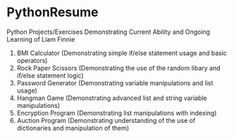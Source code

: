 # PythonResume
 Python Projects/Exercises Demonstrating Current Ability and Ongoing Learning of Liam Finnie

 1. BMI Calculator (Demonstrating simple if/else statement usage and basic operators)
 2. Rock Paper Scissors (Demonstrating the use of the random libary and if/else statement logic)
 3. Password Generator (Demonstrating variable manipulations and list usage)
 4. Hangman Game (Demonstrating advanced list and string variable manipulations)
 5. Encryption Program (Demonstrating list manipulations with indexing)
 6. Auction Program (Demonstrating understanding of the use of dictionaries and manipulation of them)